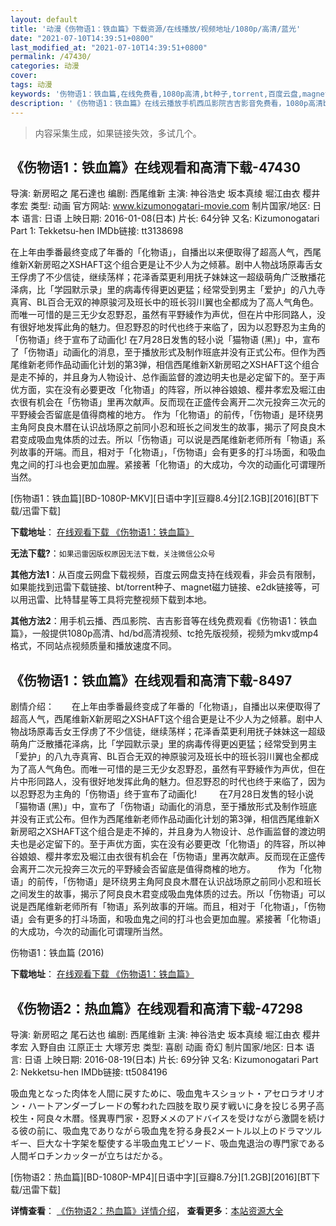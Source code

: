 ```yaml
---
layout: default
title: '动漫《伤物语1：铁血篇》下载资源/在线播放/视频地址/1080p/高清/蓝光'
date: "2021-07-10T14:39:51+0800"
last_modified_at: "2021-07-10T14:39:51+0800"
permalink: /47430/
categories: 动漫
cover:
tags: 动漫
keywords: '伤物语1：铁血篇,在线免费看,1080p高清,bt种子,torrent,百度云盘,magnet,磁力链,迅雷下载资源'
description: '《伤物语1：铁血篇》在线云播放手机西瓜影院吉吉影音免费看，1080p高清bd/hd未删减完整版和tc抢先枪版，mkv/mp4格式，附带bt/torrent种子、magnet/磁力链、百度云盘、网盘资源迅雷下载链接'
---
```


>内容采集生成，如果链接失效，多试几个。


## 《伤物语1：铁血篇》在线观看和高清下载-47430

导演: 新房昭之 尾石達也 编剧: 西尾维新 主演: 神谷浩史 坂本真绫 堀江由衣 樱井孝宏 类型: 动画 官方网站: www.kizumonogatari-movie.com 制片国家/地区: 日本 语言: 日语 上映日期: 2016-01-08(日本) 片长: 64分钟 又名: Kizumonogatari Part 1: Tekketsu-hen IMDb链接: tt3138698

在上年由季番最终变成了年番的「化物语」，自播出以来便取得了超高人气，西尾维新X新房昭之XSHAFT这个组合更是让不少人为之倾慕。剧中人物战场原毒舌女王俘虏了不少信徒，继续荡样；花泽香菜更利用抚子妹妹这一超级萌角广泛散播花泽病，比「学园默示录」里的病毒传得更凶更猛；经常受到男主「爱护」的八九寺真宵、BL百合无双的神原骏河及班长中的班长羽川翼也全都成为了高人气角色。而唯一可惜的是三无少女忍野忍，虽然有平野綾作为声优，但在片中形同路人，没有很好地发挥此角的魅力。但忍野忍的时代也终于来临了，因为以忍野忍为主角的「伤物语」终于宣布了动画化! 在7月28日发售的轻小说「猫物语 (黑)」中，宣布了「伤物语」动画化的消息，至于播放形式及制作班底并没有正式公布。但作为西尾维新老师作品动画化计划的第3弹，相信西尾维新X新房昭之XSHAFT这个组合是走不掉的，并且身为人物设计、总作画监督的渡边明夫也是必定留下的。至于声优方面，实在没有必要更改「化物语」的阵容，所以神谷娘娘、樱井孝宏及堀江由衣很有机会在「伤物语」里再次献声。反而现在正盛传会离开二次元投奔三次元的平野綾会否留底是值得商榷的地方。 作为「化物语」的前传，「伤物语」是环绕男主角阿良良木暦在认识战场原之前同小忍和班长之间发生的故事，揭示了阿良良木君变成吸血鬼体质的过去。所以「伤物语」可以说是西尾维新老师所有「物语」系列故事的开端。而且，相对于「化物语」，「伤物语」会有更多的打斗场面，和吸血鬼之间的打斗也会更加血腥。紧接著「化物语」的大成功，今次的动画化可谓理所当然。


[伤物语1：铁血篇][BD-1080P-MKV][日语中字][豆瓣8.4分][2.1GB][2016][BT下载/迅雷下载]

**下载地址**： [在线观看下载 《伤物语1：铁血篇》](https://www.btdx8.com/torrent/kizumonogatari_part1_tekketsu_hen_2016.html) 


**无法下载?**：`如果迅雷因版权原因无法下载，关注微信公众号 `

**其他方法1**：从百度云网盘下载视频，百度云网盘支持在线观看，非会员有限制，如果能找到迅雷下载链接、bt/torrent种子、magnet磁力链接、e2dk链接等，可以用迅雷、比特彗星等工具将完整视频下载到本地。

**其他方法2**：用手机云播、西瓜影院、吉吉影音等在线免费观看《伤物语1：铁血篇》，一般提供1080p高清、hd/bd高清视频、tc抢先版视频，视频为mkv或mp4格式，不同站点视频质量和播放速度不同。


## 《伤物语1：铁血篇》在线观看和高清下载-8497

剧情介绍：　　在上年由季番最终变成了年番的「化物语」，自播出以来便取得了超高人气，西尾维新X新房昭之XSHAFT这个组合更是让不少人为之倾慕。剧中人物战场原毒舌女王俘虏了不少信徒，继续荡样；花泽香菜更利用抚子妹妹这一超级萌角广泛散播花泽病，比「学园默示录」里的病毒传得更凶更猛；经常受到男主「爱护」的八九寺真宵、BL百合无双的神原骏河及班长中的班长羽川翼也全都成为了高人气角色。而唯一可惜的是三无少女忍野忍，虽然有平野綾作为声优，但在片中形同路人，没有很好地发挥此角的魅力。但忍野忍的时代也终于来临了，因为以忍野忍为主角的「伤物语」终于宣布了动画化!  　　在7月28日发售的轻小说「猫物语 (黑)」中，宣布了「伤物语」动画化的消息，至于播放形式及制作班底并没有正式公布。但作为西尾维新老师作品动画化计划的第3弹，相信西尾维新X新房昭之XSHAFT这个组合是走不掉的，并且身为人物设计、总作画监督的渡边明夫也是必定留下的。至于声优方面，实在没有必要更改「化物语」的阵容，所以神谷娘娘、樱井孝宏及堀江由衣很有机会在「伤物语」里再次献声。反而现在正盛传会离开二次元投奔三次元的平野綾会否留底是值得商榷的地方。  　　作为「化物语」的前传，「伤物语」是环绕男主角阿良良木暦在认识战场原之前同小忍和班长之间发生的故事，揭示了阿良良木君变成吸血鬼体质的过去。所以「伤物语」可以说是西尾维新老师所有「物语」系列故事的开端。而且，相对于「化物语」，「伤物语」会有更多的打斗场面，和吸血鬼之间的打斗也会更加血腥。紧接著「化物语」的大成功，今次的动画化可谓理所当然。


伤物语1：铁血篇 (2016)

**下载地址**： [在线观看下载 《伤物语1：铁血篇》](https://www.btbtdy.me/btdy/dy10891.html) 


## 《伤物语2：热血篇》在线观看和高清下载-47298

导演: 新房昭之 尾石达也 编剧: 西尾维新 主演: 神谷浩史 坂本真绫 堀江由衣 樱井孝宏 入野自由 江原正士 大塚芳忠 类型: 喜剧 动画 奇幻 制片国家/地区: 日本 语言: 日语 上映日期: 2016-08-19(日本) 片长: 69分钟 又名: Kizumonogatari Part 2: Nekketsu-hen IMDb链接: tt5084196

吸血鬼となった肉体を人間に戻すために、吸血鬼キスショット・アセロラオリオン・ハートアンダーブレードの奪われた四肢を取り戻す戦いに身を投じる男子高校生・阿良々木暦。怪異専門家・忍野メメのアドバイスを受けながら激闘を続ける彼の前に、吸血鬼でありながら吸血鬼を狩る身長2メートル以上のドラマツルギー、巨大な十字架を駆使する半吸血鬼エピソード、吸血鬼退治の専門家である人間ギロチンカッターが立ちはだかる。


[伤物语2：热血篇][BD-1080P-MP4][日语中字][豆瓣8.7分][1.2GB][2016][BT下载/迅雷下载]

**详情查看**： [《伤物语2：热血篇》详情介绍](/movie/47298/)， **查看更多**：[本站资源大全](/movie/t/all/)

